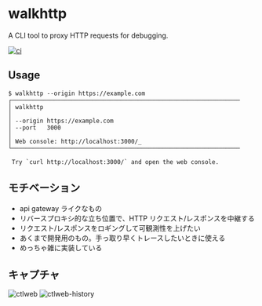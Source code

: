 # walkhttp
A CLI tool to proxy HTTP requests for debugging.

[![ci](https://github.com/enuesaa/walkhttp/actions/workflows/ci.yaml/badge.svg)](https://github.com/enuesaa/walkhttp/actions/workflows/ci.yaml)

## Usage
```console
$ walkhttp --origin https://example.com
┌─────────────────────────────────────────────────────────────────
│ walkhttp
│
│ --origin https://example.com
│ --port   3000
│
│ Web console: http://localhost:3000/_
└─────────────────────────────────────────────────────────────────

 Try `curl http://localhost:3000/` and open the web console.
```

## モチベーション
- api gateway ライクなもの
- リバースプロキシ的な立ち位置で、HTTP リクエスト/レスポンスを中継する
- リクエスト/レスポンスをロギングして可観測性を上げたい
- あくまで開発用のもの。手っ取り早くトレースしたいときに使える
- めっちゃ雑に実装している

## キャプチャ
![ctlweb](./docs/ctlweb.png)
![ctlweb-history](./docs/ctlweb-history.png)
